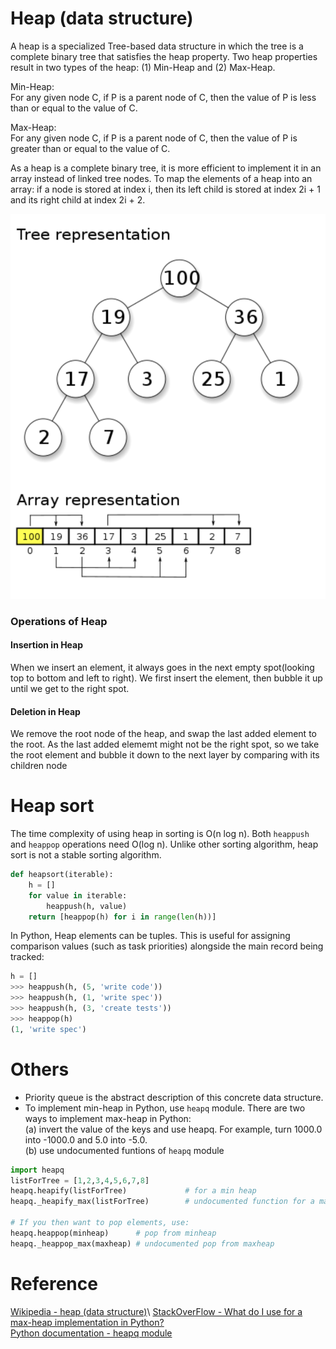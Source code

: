 # Heap (data structure)
A heap is a specialized Tree-based data structure in which the tree is a complete binary tree that satisfies the heap property. Two heap properties result in two types of the heap: (1) Min-Heap and (2) Max-Heap.

Min-Heap: \
For any given node C, if P is a parent node of C, then the value of P is less than or equal to the value of C.

Max-Heap: \
For any given node C, if P is a parent node of C, then the value of P is greater than or equal to the value of C.

As a heap is a complete binary tree, it is more efficient to implement it in an array instead of linked tree nodes. To map the elements of a heap into an array: if a node is stored at index i, then its left child is stored at index 2i + 1 and its right child at index 2i + 2.

![](./images/20230214104730.png)  

### Operations of Heap
#### Insertion in Heap
When we insert an element, it always goes in the next empty spot(looking top to bottom and left to right). We first insert the element, then bubble it up until we get to the right spot.

#### Deletion in Heap
We remove the root node of the heap, and swap the last added element to the root. As the last added elememt might not be the right spot, so we take the root element and bubble it down to the next layer by comparing with its children node 

# Heap sort
The time complexity of using heap in sorting is O(n log n). Both `heappush` and `heappop` operations need O(log n). Unlike other sorting algorithm, heap sort is not a stable sorting algorithm.
```PYTHON
def heapsort(iterable):
    h = []
    for value in iterable:
        heappush(h, value)
    return [heappop(h) for i in range(len(h))]
```
In Python, Heap elements can be tuples. This is useful for assigning comparison values (such as task priorities) alongside the main record being tracked:
```PYTHON
h = []
>>> heappush(h, (5, 'write code'))
>>> heappush(h, (1, 'write spec'))
>>> heappush(h, (3, 'create tests'))
>>> heappop(h)
(1, 'write spec')
```
# Others
- Priority queue is the abstract description of this concrete data structure.
- To implement min-heap in Python, use `heapq` module. There are two ways to implement max-heap in Python:\
(a) invert the value of the keys and use heapq. For example, turn 1000.0 into -1000.0 and 5.0 into -5.0.\
(b) use undocumented funtions of `heapq` module
```PYTHON
import heapq
listForTree = [1,2,3,4,5,6,7,8]    
heapq.heapify(listForTree)             # for a min heap
heapq._heapify_max(listForTree)        # undocumented function for a maxheap!!

# If you then want to pop elements, use:
heapq.heappop(minheap)      # pop from minheap
heapq._heappop_max(maxheap) # undocumented pop from maxheap
```

# Reference
[Wikipedia - heap (data structure)](https://en.wikipedia.org/wiki/Heap_(data_structure))\
[StackOverFlow - What do I use for a max-heap implementation in Python?](https://stackoverflow.com/questions/2501457/what-do-i-use-for-a-max-heap-implementation-in-python)\
[Python documentation - heapq module ](https://docs.python.org/3/library/heapq.html)